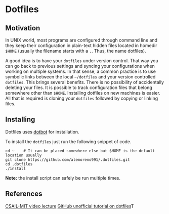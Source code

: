 # Dotfiles

## Motivation

In UNIX world, most programs are configured through command line and they keep 
their configuration in plain-text hidden files located in homedir `$HOME` 
(usually the filename starts with a `.`. Thus, the name dotfiles). 

A good idea is to have your `dotfiles` under version control. That way you can 
go back to previous settings and syncing your configurations when working on 
multiple systems. In that sense, a common practice is to use symbolic links 
between the local `~/dotfiles` and your version controlled `dotfiles`. This 
brings several benefits. There is no possibility of accidentally deleting your 
files. It is possible to track configuration files that belong somewhere other 
than `$HOME`. Installing dotfiles on new machines is easier. All that is 
required is cloning your `dotfiles` followed by copying or linking files. 

## Installing 

Dotfiles uses [dotbot](https://github.com/anishathalye/dotbot) for installation.

To install the `dotfiles` just run the following snippet of code.

```
cd ~    # It can be placed somewhere else but $HOME is the default location usually
git clone https://github.com/alemoreno991/.dotfiles.git
cd .dotfiles
./install
```

**Note:** the install script can safely be run multiple times.

## References 

[CSAIL-MIT video lecture](https://www.youtube.com/watch?v=YSZBWWJw3mI)
[GitHub unofficial tutorial on dotfiles](http://dotfiles.github.io/tutorials/)T